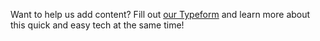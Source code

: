 Want to help us add content? Fill out [our Typeform](https://tauttech.typeform.com/to/q0sPZn) and learn more about this quick and easy tech at the same time!
